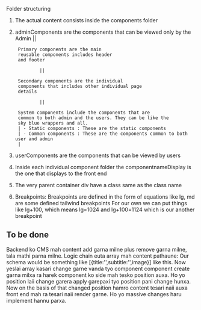 Folder structuring 

1. The actual content consists inside the components folder 
2. adminComponents are the components that can be viewed only by the Admin
                ||

        Primary components are the main 
        reusable components includes header
        and footer 

                ||

        Secondary components are the individual 
        components that includes other individual page
        details

                || 

        System components include the components that are
        common to both admin and the users. They can be like the 
        sky blue wrappers and all.
        | - Static components : These are the static components
        | - Common components : These are the components common to both user and admin
        |

3. userComponents are the components that can be viewed by users
4. Inside each individual component folder the componentnameDisplay is the one that displays to the front end
5. The very parent container div have a class same as the class name
6. Breakpoints:
        Breakpoints are defined in the form of equations like lg, md are some defined tailwind breakpoints
        For our own we can put things like lg+100, which means lg=1024 and lg+100=1124 which is our another breakpoint




## To be done

Backend ko CMS mah content add garna milne plus remove garna milne, tala mathi parna milne. Logic chain euta array mah content pathaune:
Our schema would be something like [{title:'',subtitle:'',image}] like this. Now yeslai array kasari change garne vanda tyo component component 
create garna milxa ra harek component ko side mah tesko position auxa. Ho yo position laii change garera apply garepaxi tyo position pani change
hunxa. Now on the basis of that changed position hamro content tesari naii auxa front end mah ra tesari naii render garne. Ho yo massive changes
haru implement hannu parxa.
 
 